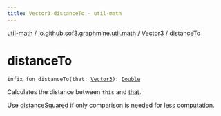 ```yaml
---
title: Vector3.distanceTo - util-math
---
```


[util-math](../../index.html) / [io.github.sof3.graphmine.util.math](../index.html) / [Vector3](index.html) / [distanceTo](./distance-to.html)

# distanceTo

`infix fun distanceTo(that: `[`Vector3`](index.html)`): `[`Double`](https://kotlinlang.org/api/latest/jvm/stdlib/kotlin/-double/index.html)

Calculates the distance between `this` and [that](distance-to.html#io.github.sof3.graphmine.util.math.Vector3$distanceTo(io.github.sof3.graphmine.util.math.Vector3)/that).

Use [distanceSquared](distance-squared.html) if only comparison is needed for less computation.


